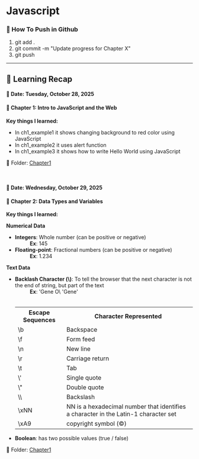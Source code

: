 # Javascript

<h3>🔄 How To Push in Github</h3>
<ol>
   <li>git add .</li>
   <li>git commit -m "Update progress for Chapter X"</li>
   <li>git push</li>
</ol>
<hr>

<h2>📅 Learning Recap</h2>
<h4><b>📌 Date: Tuesday, October 28, 2025</b></h4>
<h4>📘 Chapter 1: Intro to JavaScript and the Web</h4>
<p>
   <b>Key things I learned:</b>
   <ul>
      <li>In ch1_example1 it shows changing background to red color using JavaScript</li>
      <li>In ch1_example2 it uses alert function</li>
      <li>In ch1_example3 it shows how to write Hello World using JavaScript</li>
   </ul>
</p>
<p>🔗 Folder: <a href="03-Chapter1(IntroToJavascriptAndTheWeb)">Chapter1</a> </p> <br>

<h4><b>📌 Date: Wednesday, October 29, 2025</b></h4>
<h4>📘 Chapter 2: Data Types and Variables</h4>
<p><b>Key things I learned:</b></p>
<p>
   <b>Numerical Data</b>
   <ul>
      <li><b>Integers</b>: Whole number (can be positive or negative)</li>
      <dd><b>Ex</b>: 145</dd>
      <li><b>Floating-point</b>: Fractional numbers (can be positive or negative)</li>
      <dd><b>Ex</b>: 1.234</dd>
   </ul>
</p>
<p>
   <b>Text Data</b>
   <ul>
      <li><b>Backlash Character (\)</b>: To tell the browser that the next character is not the end of string, but part of the text </li>
      <dd><b>Ex</b>: 'Gene O\ 'Gene'</dd> <br>
      <table>
         <tr>
            <th>Escape Sequences</th>
            <th>Character Represented</th>
         </tr>
         <tr>
            <td>\b</td>
            <td>Backspace</td>
         </tr>
         <tr>
            <td>\f</td>
            <td>Form feed</td>
         </tr>
         <tr>
            <td>\n</td>
            <td>New line</td>
         </tr>
         <tr>
            <td>\r</td>
            <td>Carriage return</td>
         </tr>
         <tr>
            <td>\t</td>
            <td>Tab</td>
         </tr>
         <tr>
            <td>\'</td>
            <td>Single quote</td>
         </tr>
         <tr>
            <td>\"</td>
            <td>Double quote</td>
         </tr>
         <tr>
            <td>\\</td>
            <td>Backslash</td>
         </tr>
         <tr>
            <td>\xNN</td>
            <td>NN is a hexadecimal number that identifies a character in the Latin-1 character set</td>
         </tr>
         <tr>
            <td>\xA9</td>
            <td>copyright symbol (©)</td>
         </tr>
      </table>
      <li><b>Boolean</b>: has two possible values (true / false)</li>
   </ul>
</p>
<p>🔗 Folder: <a href="03-Chapter1(IntroToJavascriptAndTheWeb)">Chapter1</a> </p>
   

